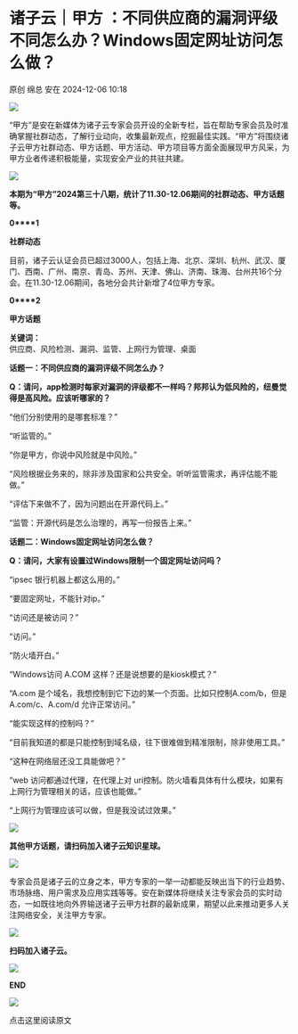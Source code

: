 #  诸子云｜甲方 ：不同供应商的漏洞评级不同怎么办？Windows固定网址访问怎么做？   
原创 绵总  安在   2024-12-06 10:18  
  
![](https://mmbiz.qpic.cn/mmbiz_gif/5eH7xATwT3icpLmjpDSQkXx16oAygiaJncke0vYYJvIkuzECibrQJcUW4oAedTuib1G9m372rleJRDNXNs54fBEVicg/640?wx_fmt=gif&from=appmsg&wxfrom=5&wx_lazy=1&tp=webp "")  
  
“甲方”是安在新媒体为诸子云专家会员开设的全新专栏，旨在帮助专家会员及时准确掌握社群动态，了解行业动向，收集最新观点，挖掘最佳实践。“甲方”将围绕诸子云甲方社群动态、甲方话题、甲方活动、甲方项目等方面全面展现甲方风采，为甲方业者传递积极能量，实现安全产业的共驻共建。  
  
  
![](https://mmbiz.qpic.cn/mmbiz_gif/5eH7xATwT3ibwgQgiaQTIMTYo5GA4Oht4I5ChZicJDJiaa7jiaPA8lWTwoJFfcm3PuNJfo2s5khTWSpkNgwABfzco6Q/640?wx_fmt=gif&from=appmsg&wxfrom=5&wx_lazy=1&tp=webp "")  
  
  
**本期为“甲方”2024第三十八期，统计了11.30-12.06期间的社群动态、甲方话题等。**  
  
  
**0****1**  
  
**社群动态**  
  
  
目前，诸子云认证会员已超过3000人，包括上海、北京、深圳、杭州、武汉、厦门、西南、广州、南京、青岛、苏州、天津、佛山、济南、珠海、台州共16个分会。在11.30-12.06期间，各地分会共计新增了4位甲方专家。  
  
  
**0****2**  
  
**甲方话题**  
  
  
**关键词：**  
供应商、风险检测、漏洞、监管、上网行为管理、桌面  
  
**话题一：不同供应商的漏洞评级不同怎么办？**  
  
  
  
  
  
**Q：请问，app检测时每家对漏洞的评级都不一样吗？邦邦认为低风险的，纽曼觉得是高风险。应该听哪家的？**  
  
  
“他们分别使用的是哪套标准？”  
  
  
“听监管的。”  
  
  
“你是甲方，你说中风险就是中风险。”  
  
  
“风险根据业务来的，除非涉及国家和公共安全。听听监管需求，再评估能不能做。”  
  
  
“评估下来做不了，因为问题出在开源代码上。”  
  
  
“监管：开源代码是怎么治理的，再写一份报告上来。”  
  
  
  
**话题二：Windows固定网址访问怎么做？**  
  
  
  
  
  
**Q：请问，大家有设置过Windows限制一个固定网址访问吗？**  
  
  
“ipsec 银行机器上都这么用的。”   
  
  
“要固定网址，不能针对ip。”   
  
  
“访问还是被访问？”  
  
  
 “访问。”   
  
  
“防火墙开白。”   
  
  
“Windows访问 A.COM 这样？还是说想要的是kiosk模式？”   
  
  
“A.com 是个域名，我想控制到它下边的某一个页面。比如只控制A.com/b，但是A.com/c、A.com/d 允许正常访问。”   
  
  
“能实现这样的控制吗？”   
  
  
“目前我知道的都是只能控制到域名级，往下很难做到精准限制，除非使用工具。”   
  
  
“这种在网络层还没工具能做吧？”   
  
  
“web 访问都通过代理，在代理上对 uri控制。防火墙看具体有什么模块，如果有上网行为管理相关的话，应该也能做。”   
  
  
“上网行为管理应该可以做，但是我没试过效果。”  
  
  
  
  
  
![](https://mmbiz.qpic.cn/mmbiz_gif/5eH7xATwT3ibwgQgiaQTIMTYo5GA4Oht4I5ChZicJDJiaa7jiaPA8lWTwoJFfcm3PuNJfo2s5khTWSpkNgwABfzco6Q/640?wx_fmt=gif&from=appmsg&wxfrom=5&wx_lazy=1&tp=webp "")  
  
  
  
  
**其他甲方话题，请扫码加入诸子云知识星球。**  
  
  
![](https://mmbiz.qpic.cn/mmbiz_jpg/5eH7xATwT39QF0TxeUzQgq2Od1bhH19o0BkhaicG9S8eHYClE0w3jfnGNMWHra60wcDDNyMwgKUJvqia1BmG4r6A/640?wx_fmt=jpeg&from=appmsg "")  
  
  
  
  
专家会员是诸子云的立身之本，甲方专家的一举一动都能反映出当下的行业趋势、市场脉络、用户需求及应用实践等等。安在新媒体将继续关注专家会员的实时动态，一如既往地向外界输送诸子云甲方社群的最新成果，期望以此来推动更多人关注网络安全，关注甲方专家。  
  
![](https://mmbiz.qpic.cn/mmbiz_gif/5eH7xATwT3ibwgQgiaQTIMTYo5GA4Oht4I5ChZicJDJiaa7jiaPA8lWTwoJFfcm3PuNJfo2s5khTWSpkNgwABfzco6Q/640?wx_fmt=gif&from=appmsg&wxfrom=5&wx_lazy=1&tp=webp "")  
  
  
  
**扫码加入诸子云。**  
  
  
![](https://mmbiz.qpic.cn/mmbiz_jpg/5eH7xATwT38Vq3sz7XGKCCpMoxykjSneKzibfibvjurGWWQeh9CIibibYFMAHsu7H6oUV4YXo4PibMibZhPhZ6T0BuPA/640?wx_fmt=other&from=appmsg&wxfrom=5&wx_lazy=1&wx_co=1&tp=webp "")  
  
  
  
**END**  
  
  
  
  
  
![](https://mmbiz.qpic.cn/mmbiz_jpg/5eH7xATwT3icpLmjpDSQkXx16oAygiaJncnia0kl72sBlgJQlKdaWJ6GQnULdjmQ7McMvLAUBmCOeXnSkHjjM5QSQ/640?wx_fmt=other&from=appmsg&wxfrom=5&wx_lazy=1&wx_co=1&tp=webp "")  
  
  
点击这里阅读原文  
  
